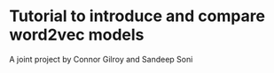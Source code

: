 # Tutorial to introduce and compare word2vec models

A joint project by Connor Gilroy and Sandeep Soni
